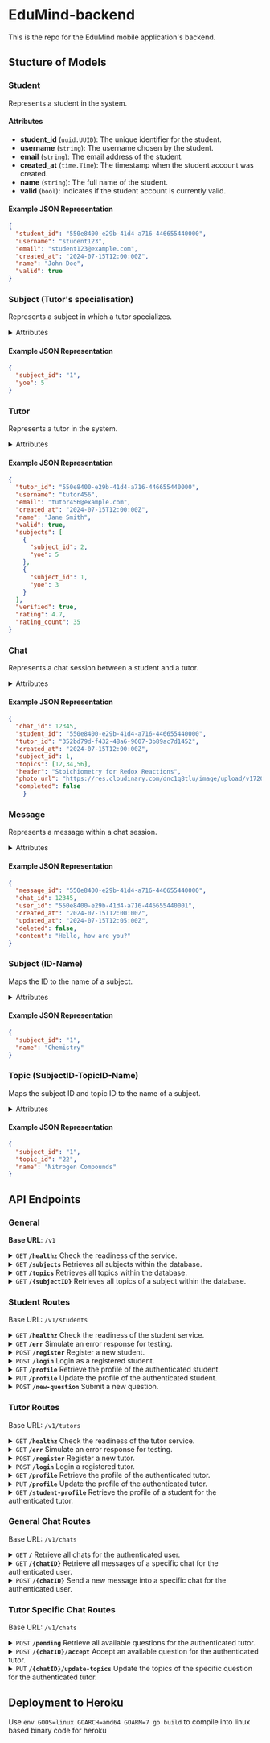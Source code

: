 # EduMind-backend
This is the repo for the EduMind mobile application's backend.

## Stucture of Models

### Student

Represents a student in the system.

#### Attributes

- **student_id** (`uuid.UUID`): The unique identifier for the student.
- **username** (`string`): The username chosen by the student.
- **email** (`string`): The email address of the student.
- **created_at** (`time.Time`): The timestamp when the student account was created.
- **name** (`string`): The full name of the student.
- **valid** (`bool`): Indicates if the student account is currently valid.

#### Example JSON Representation

```json
{
  "student_id": "550e8400-e29b-41d4-a716-446655440000",
  "username": "student123",
  "email": "student123@example.com",
  "created_at": "2024-07-15T12:00:00Z",
  "name": "John Doe",
  "valid": true
}
```

### Subject (Tutor's specialisation)

Represents a subject in which a tutor specializes.

<details>
 <summary> Attributes </summary>

- **subject_id** (`int32`): The ID of the subject.
- **yoe** (`int32`): The years of experience the tutor has in teaching this subject.

</details>

#### Example JSON Representation

```json
{
  "subject_id": "1",
  "yoe": 5
}
```

### Tutor

Represents a tutor in the system.

<details>
 <summary> Attributes </summary>

- **tutor_id** (`uuid.UUID`): The unique identifier for the tutor.
- **username** (`string`): The username chosen by the tutor.
- **email** (`string`): The email address of the tutor.
- **created_at** (`time.Time`): The timestamp when the tutor account was created.
- **name** (`string`): The full name of the tutor.
- **valid** (`bool`): Indicates if the tutor account is currently valid.
- **subjects** (array of `Subject (Tutor's specialisation)`): An array of subjects that the tutor specializes in.
- **verified** (`bool`): Indicates whether the tutor’s account is verified (`true`) or not (`false`).
- **rating** (`float64`): The average rating given to the tutor.
- **rating_count** (`int32`): The total number of ratings received by the tutor.

</details>

#### Example JSON Representation

```json
{
  "tutor_id": "550e8400-e29b-41d4-a716-446655440000",
  "username": "tutor456",
  "email": "tutor456@example.com",
  "created_at": "2024-07-15T12:00:00Z",
  "name": "Jane Smith",
  "valid": true,
  "subjects": [
    {
      "subject_id": 2,
      "yoe": 5
    },
    {
      "subject_id": 1,
      "yoe": 3
    }
  ],
  "verified": true,
  "rating": 4.7,
  "rating_count": 35
}
```

### Chat

Represents a chat session between a student and a tutor.

<details>
 <summary> Attributes </summary>

- **chat_id** (`int32`): The unique identifier for the chat session.
- **student_id** (`uuid.UUID`): The unique identifier of the student participating in the chat.
- **tutor_id** (`uuid.UUID`): The unique identifier of the tutor participating in the chat (nullable).
- **created_at** (`time.Time`): The timestamp when the chat session was created.
- **subject_id** (`int32`): The identifier of the subject associated with the chat.
- **topics** (array of `int32`): The topics of the chat session (nullable).
- **header** (`string`): A brief header or title for the chat session.
- **photo_url** (`string`): The URL of an optional photo associated with the chat (nullable).
- **completed** (`bool`): Indicates whether the chat session is completed (`true`) or ongoing (`false`).

</details>

#### Example JSON Representation

```json
{
  "chat_id": 12345,
  "student_id": "550e8400-e29b-41d4-a716-446655440000",
  "tutor_id": "352bd79d-f432-48a6-9607-3b89ac7d1452",
  "created_at": "2024-07-15T12:00:00Z",
  "subject_id": 1,
  "topics": [12,34,56],
  "header": "Stoichiometry for Redox Reactions",
  "photo_url": "https://res.cloudinary.com/dnc1q8tlu/image/upload/v1720609760/file_kyd4yc.jpg",
  "completed": false
    }
```

### Message

Represents a message within a chat session.

<details>
 <summary> Attributes </summary>

- **message_id** (`uuid.UUID`): The unique identifier for the message.
- **chat_id** (`int32`): The identifier for the chat session to which the message belongs.
- **user_id** (`uuid.UUID`): The unique identifier of the user who sent the message.
- **created_at** (`time.Time`): The timestamp when the message was created.
- **updated_at** (`time.Time`): The timestamp when the message was last updated.
- **deleted** (`bool`): Indicates if the message is deleted (`true`) or not (`false`).
- **content** (`string`): The content of the message.

</details>

#### Example JSON Representation

```json
{
  "message_id": "550e8400-e29b-41d4-a716-446655440000",
  "chat_id": 12345,
  "user_id": "550e8400-e29b-41d4-a716-446655440001",
  "created_at": "2024-07-15T12:00:00Z",
  "updated_at": "2024-07-15T12:05:00Z",
  "deleted": false,
  "content": "Hello, how are you?"
}
```

### Subject (ID-Name)

Maps the ID to the name of a subject.

<details>
 <summary> Attributes </summary>

- **subject_id** (`int32`): The ID of the subject.
- **name** (`string`): The name of the subject.

</details>

#### Example JSON Representation

```json
{
  "subject_id": "1",
  "name": "Chemistry"
}
```

### Topic (SubjectID-TopicID-Name)

Maps the subject ID and topic ID to the name of a subject.

<details>
 <summary> Attributes </summary>

- **subject_id** (`int32`): The ID of the subject that the topic belongs to.
- **topic_id** (`int32`): The ID of the topic.
- **name** (`string`): The name of the topic.

</details>

#### Example JSON Representation

```json
{
  "subject_id": "1",
  "topic_id": "22",
  "name": "Nitrogen Compounds"
}
```

## API Endpoints

### General

**Base URL**: `/v1`

<details>
 <summary><code>GET</code> <code><b>/healthz</b></code> Check the readiness of the service.</summary>

##### Parameters

> None


##### Responses

> | HTTP Code     | Response                                                            |
> |---------------|---------------------------------------------------------------------|
> | `200`         | `"Service ready"`                                |

</details>

<details>
 <summary><code>GET</code> <code><b>/subjects</b></code> Retrieves all subjects within the database. </summary>

##### Parameters

> None

##### Responses

> | HTTP Code     | Response                                                  |
> |---------------|-----------------------------------------------------------|
> | `200`         | Array of `Subject (ID-Name)`                                       |
> | `400`         | `{"error": "Missing one or more required parameters."}`|
> | `401`         | `{"error": "Authentication required."}`                    |
> | `500`         | `{"error": "Internal server error."}`                      |

</details>

<details>
 <summary><code>GET</code> <code><b>/topics</b></code> Retrieves all topics within the database.</summary>

##### Parameters

> None

##### Responses

> | HTTP Code     | Response                                                  |
> |---------------|-----------------------------------------------------------|
> | `200`         | Array of `Topic (SubjectID-Topic-ID-Name)`         |
> | `500`         | `{"error": "Internal server error."}`                      |

</details>

<details>
 <summary><code>GET</code> <code><b>/{subjectID}</b></code> Retrieves all topics of a subject within the database.</summary>

##### Path Parameters

> | Name  | Type     | Data Type | Description                     |
> |-------|----------|-----------|---------------------------------|
> | `subjectID` | Required | Integer    | ID of subject.         |

##### Responses

> | HTTP Code     | Response                                                  |
> |---------------|-----------------------------------------------------------|
> | `200`         | Array of `Topic (SubjectID-Topic-ID-Name)`         |
> | `500`         | `{"error": "Internal server error."}`                      |

</details>

### Student Routes
Base URL: `/v1/students`

<details>
 <summary><code>GET</code> <code><b>/healthz</b></code> Check the readiness of the student service.</summary>

##### Parameters

> None

##### Responses

> | HTTP Code     | Response                  |
> |---------------|---------------------------|
> | `200`         | `"Service ready."`       |

</details>

<details>
 <summary><code>GET</code> <code><b>/err</b></code> Simulate an error response for testing.</summary>

##### Parameters

> None

##### Responses

> | HTTP Code     | Response                               |
> |---------------|----------------------------------------|
> | `400`         | `{"error": "Something went wrong :("}`         |

</details>

<details>
 <summary><code>POST</code> <code><b>/register</b></code> Register a new student.</summary>

##### Body Parameters

> | Name       | Type     | Data Type | Description                  |
> |------------|----------|-----------|------------------------------|
> | `username` | Required | String    | Student's username.           |
> | `password` | Required | String    | Student's password.           |
> | `name`     | Required | String    | Student's name.               |
> | `email`    | Required | String    | Student's email address.      |

##### Responses

> | HTTP Code     | Response                            |
> |---------------|-------------------------------------|
> | `201`         | `"Registration successful."`          |
> | `400`         | `{"error": "Missing one or more required parameters."}`|
> | `409`         | `{"error": "Email already taken."}`              |
> | `409`         | `{"error": "Username already taken."}`           |
> | `500`         | `{"error": Internal server error."}`            |

</details>

<details>
 <summary><code>POST</code> <code><b>/login</b></code> Login as a registered student.</summary>

##### Body Parameters

> | Name       | Type     | Data Type | Description                  |
> |------------|----------|-----------|------------------------------|
> | `username` | Required | String    | Student's username.           |
> | `password` | Required | String    | Student's password.           |

##### Responses

> | HTTP Code     | Response                                                          |
> |---------------|-------------------------------------------------------------------|
> | `200`         | `{"token": jwt_token_string, "student": student_model}` |
> | `400`         | `{"error": "Missing one or more required parameters."}`            |
> | `401`         | `{"error": "Wrong password"}`                                      |
> | `500`         | `{"error": "Internal server error"}`                               |


</details>

<details>
 <summary><code>GET</code> <code><b>/profile</b></code> Retrieve the profile of the authenticated student.</summary>

##### Parameters

> None

##### Responses

> | HTTP Code     | Response                            |
> |---------------|-------------------------------------|
> | `200`         |​ `student_model`                      |
> | `500`         |​ `{"error": "Internal server error"}`    |

</details>

<details>
 <summary><code>PUT</code> <code><b>/profile</b></code> Update the profile of the authenticated student.</summary>

##### Body Parameters

> | Name       | Type     | Data Type | Description                  |
> |------------|----------|-----------|------------------------------|
> | `username` | Required | String    | Student's new/updated username.           |
> | `name`     | Required | String    | Student's new/updated name.               |
> | `email`    | Required | String    | Student's new/updated email address.      |

##### Responses

> | HTTP Code     | Response                                 |
> |---------------|------------------------------------------|
> | `200`         | `updated student_model`                         |
> | `400`         | `{"error": "Missing one or more required parameters."}`|
> | `401`         | `{"error": "Authentication required."}`  |
> | `409`         | `{"error": "Username or email already taken."}`|
> | `500`         | `{"error": "Internal server error."}`    |

</details>

<details>
 <summary><code>POST</code> <code><b>/new-question</b></code> Submit a new question.</summary>

##### Body Parameters

> | Name         | Type     | Data Type | Description                   |
> |--------------|----------|-----------|-------------------------------|
> | `subject_id` | Required | Integer   | ID of the subject for the question. |
> | `header`     | Required | String    | Header/title of the question.  |
> | `photo_url`  | Optional | String    | URL of a photo related to the question (if any). |
> | `content`    | Required | String    | Content/body of the question.  |

##### Responses

> | HTTP Code     | Response                                 |
> |---------------|------------------------------------------|
> | `201`         | `"Question submitted successfully."`       |
> | `400`         | `{"error": "Missing one or more required parameters."}`|
> | `500`         | `{"error": "Internal server error."}`    |

</details>

### Tutor Routes
Base URL: `/v1/tutors`

<details>
 <summary><code>GET</code> <code><b>/healthz</b></code> Check the readiness of the tutor service.</summary>

##### Parameters

> None

##### Responses

> | HTTP Code     | Response                  |
> |---------------|---------------------------|
> | `200`         | `"Service ready."`       |

</details>

<details>
 <summary><code>GET</code> <code><b>/err</b></code> Simulate an error response for testing.</summary>

##### Parameters

> None

##### Responses

> | HTTP Code     | Response                               |
> |---------------|----------------------------------------|
> | `400`         | `{"error": "Something went wrong :("}`         |

</details>

<details>
 <summary><code>POST</code> <code><b>/register</b></code> Register a new tutor.</summary>

##### Body Parameters

> | Name         | Type     | Data Type | Description                           |
> |--------------|----------|-----------|---------------------------------------|
> | `username`   | Required | String    | Tutor's username.                       |
> | `password`   | Required | String    | Tutor's password.                       |
> | `name`       | Required | String    | Tutor's name.                           |
> | `subjects`   | Required | Object    | Map of subjects and years of experience. Keys are subject ID, values are years of experience (integer). |
> | `email`      | Required | String    | Tutor's email address.                 |

##### Responses

> | HTTP Code     | Response                            |
> |---------------|-------------------------------------|
> | `201`         | `"Registration successful."`          |
> | `400`         | `{"error": "Missing one or more required parameters."}`|
> | `409`         | `{"error": "Email already taken."}`              |
> | `409`         | `{"error": "Username already taken."}`           |
> | `500`         | `{"error": Internal server error."}`            |

</details>

<details>
 <summary><code>POST</code> <code><b>/login</b></code> Login a registered tutor.</summary>

##### Body Parameters

> | Name       | Type     | Data Type | Description                  |
> |------------|----------|-----------|------------------------------|
> | `username` | Required | String    | Student's username.           |
> | `password` | Required | String    | Student's password.           |

##### Responses

> | HTTP Code     | Response                                                          |
> |---------------|-------------------------------------------------------------------|
> | `200`         | `{"token": jwt_token_string, "tutor": tutor_model}` |
> | `400`         | `{"error": "Missing one or more required parameters."}`            |
> | `401`         | `{"error": "Wrong password"}`                                      |
> | `500`         | `{"error": "Internal server error"}`                               |


</details>

<details>
 <summary><code>GET</code> <code><b>/profile</b></code> Retrieve the profile of the authenticated tutor.</summary>

##### Parameters

> None

##### Responses

> | HTTP Code     | Response                            |
> |---------------|-------------------------------------|
> | `200`         |​ `tutor_model`                      |
> | `500`         |​ `{"error": "Internal server error"}`    |

</details>

<details>
 <summary><code>PUT</code> <code><b>/profile</b></code> Update the profile of the authenticated tutor.</summary>

##### Body Parameters

> | Name       | Type     | Data Type | Description                  |
> |------------|----------|-----------|------------------------------|
> | `username` | Required | String    | Tutor's new/unchanged username.           |
> | `name`     | Required | String    | Tutor's new/unchanged name.               |
> | `email`    | Required | String    | Tutor's new/unchanged email address.      |

##### Responses

> | HTTP Code     | Response                                 |
> |---------------|------------------------------------------|
> | `200`         | `updated tutor_model`                         |
> | `400`         | `{"error": "Missing one or more required parameters."}`|
> | `401`         | `{"error": "Authentication required."}`  |
> | `409`         | `{"error": "Username or email already taken."}`|
> | `500`         | `{"error": "Internal server error."}`    |

</details>

<details>
 <summary><code>GET</code> <code><b>/student-profile</b></code> Retrieve the profile of a student for the authenticated tutor.</summary>

##### Body Parameters

> | Name       | Type     | Data Type | Description                  |
> |------------|----------|-----------|------------------------------|
> | `student_id` | Required | UUID    | Student's ID.          |

##### Responses

> | HTTP Code     | Response                                 |
> |---------------|------------------------------------------|
> | `200`         | `updated tutor_model`                         |
> | `400`         | `{"error": "Missing one or more required parameters."}`|
> | `401`         | `{"error": "Authentication required."}`  |
> | `409`         | `{"error": "Username or email already taken."}`|
> | `500`         | `{"error": "Internal server error."}`    |

</details>

### General Chat Routes
Base URL: `/v1/chats`

<details>
 <summary><code>GET</code> <code><b>/</b></code> Retrieve all chats for the authenticated user.</summary>

##### Parameters

> | Name  | Type     | Data Type | Description                     |
> |-------|----------|-----------|---------------------------------|
> | None  | Required | N/A       | No parameters required.          |

##### Responses

> | HTTP Code     | Response                                                  |
> |---------------|-----------------------------------------------------------|
> | `200`         | `JSON arry of chat_model (null if no chats)`   |
> | `401`         | `{"error": "Authentication required."}`                    |
> | `500`         | `{"error": "Internal server error."}`                      |

</details>

<details>
 <summary><code>GET</code> <code><b>/{chatID}</b></code> Retrieve all messages of a specific chat for the authenticated user.</summary>

##### Path Parameters

> | Name  | Type     | Data Type | Description                     |
> |-------|----------|-----------|---------------------------------|
> | `chatID`  | Required | Integer       | Chat's ID.          |

##### Responses

> | HTTP Code     | Response                                                  |
> |---------------|-----------------------------------------------------------|
> | `200`         | `JSON array of message_model`   |
> | `401`         | `{"error": "Authentication required."}`                    |
> | `500`         | `{"error": "Internal server error."}`                      |

</details>

<details>
 <summary><code>POST</code> <code><b>/{chatID}</b></code> Send a new message into a specific chat for the authenticated user.</summary>

##### Path Parameters

> | Name  | Type     | Data Type | Description                     |
> |-------|----------|-----------|---------------------------------|
> | `chatID`  | Required | Integer       | Chat's ID.          |

##### Body Parameters

> | Name  | Type     | Data Type | Description                     |
> |-------|----------|-----------|---------------------------------|
> | `content`  | Required | String       | Content of message.          |

##### Responses

> | HTTP Code     | Response                                                  |
> |---------------|-----------------------------------------------------------|
> | `200`         | `"Message sent."`   |
> | `400`         | `{"error": "Missing one or more required parameters."}`|
> | `401`         | `{"error": "Authentication required."}`                    |
> | `500`         | `{"error": "Internal server error."}`                      |

</details>

### Tutor Specific Chat Routes
Base URL: `/v1/chats`

<details>
 <summary><code>POST</code> <code><b>/pending</b></code> Retrieve all available questions for the authenticated tutor. </summary>

##### Parameters

> | Name  | Type     | Data Type | Description                     |
> |-------|----------|-----------|---------------------------------|
> | None  | Required | N/A       | No parameters required.          |

##### Responses

> | HTTP Code     | Response                                                  |
> |---------------|-----------------------------------------------------------|
> | `200`         | `JSON arry of chat_model (null if no chats)`                                       |
> | `401`         | `{"error": "Authentication required."}`                    |
> | `500`         | `{"error": "Internal server error."}`                      |

</details>

<details>
 <summary><code>POST</code> <code><b>/{chatID}/accept</b></code> Accept an available question for the authenticated tutor. </summary>

##### Path Parameters

> | Name  | Type     | Data Type | Description                     |
> |-------|----------|-----------|---------------------------------|
> | `chatID` | Required | Integer    | Chat ID of question.         |

##### Responses

> | HTTP Code     | Response                                                  |
> |---------------|-----------------------------------------------------------|
> | `200`         | `Question accepted.`                                       |
> | `400`         | `{"error": "Missing one or more required parameters."}`|
> | `401`         | `{"error": "Authentication required."}`                    |
> | `500`         | `{"error": "Internal server error."}`                      |

</details>

<details>
 <summary><code>PUT</code> <code><b>/{chatID}/update-topics</b></code> Update the topics of the specific question for the authenticated tutor. </summary>

##### Path Parameters

> | Name  | Type     | Data Type | Description                     |
> |-------|----------|-----------|---------------------------------|
> | `chatID` | Required | Integer    | Chat ID of question.         |

##### Body Parameters

> | Name  | Type     | Data Type | Description                     |
> |-------|----------|-----------|---------------------------------|
> | `topics`  | Required | Integer Array       | Updated topics (topic IDs) of the question.       |

##### Responses

> | HTTP Code     | Response                                                  |
> |---------------|-----------------------------------------------------------|
> | `200`         | `Question accepted.`                                       |
> | `400`         | `{"error": "Missing one or more required parameters."}`|
> | `401`         | `{"error": "Authentication required."}`                    |
> | `500`         | `{"error": "Internal server error."}`                      |

</details>


## Deployment to Heroku
Use `env GOOS=linux GOARCH=amd64 GOARM=7 go build` to compile into linux based binary code for heroku
